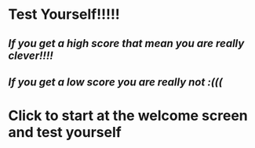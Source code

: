 # Test Yourself!!!!!


## _If you get a high score that mean you are really clever!!!!_

## _If you get a low score you are really not :(((_

# Click to start at the welcome screen and test yourself
